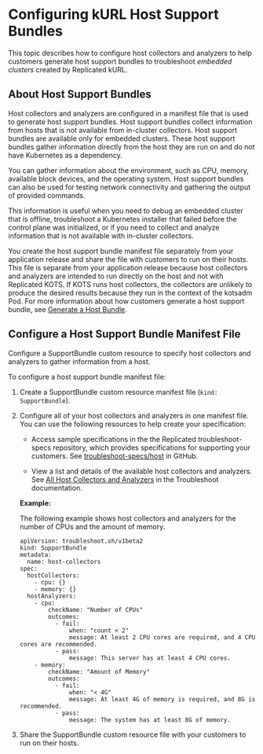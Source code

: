 # Configuring kURL Host Support Bundles

This topic describes how to configure host collectors and analyzers to help customers generate host support bundles to troubleshoot _embedded clusters_ created by Replicated kURL.

## About Host Support Bundles

Host collectors and analyzers are configured in a manifest file that is used to generate host support bundles. Host support bundles collect information from hosts that is not available from in-cluster collectors. Host support bundles are available only for embedded clusters. These host support bundles gather information directly from the host they are run on and do not have Kubernetes as a dependency.

You can gather information about the environment, such as CPU, memory, available block devices, and the operating system. Host support bundles can also be used for testing network connectivity and gathering the output of provided commands.

This information is useful when you need to debug an embedded cluster that is offline, troubleshoot a Kubernetes installer that failed before the control plane was initialized, or if you need to collect and analyze information that is not available with in-cluster collectors.

You create the host support bundle manifest file separately from your application release and share the file with customers to run on their hosts. This file is separate from your application release because host collectors and analyzers are intended to run directly on the host and not with Replicated KOTS. If KOTS runs host collectors, the collectors are unlikely to produce the desired results because they run in the context of the kotsadm Pod. For more information about how customers generate a host support bundle, see [Generate a Host Bundle](/enterprise/troubleshooting-an-app#generate-a-host-support-bundle).

## Configure a Host Support Bundle Manifest File

Configure a SupportBundle custom resource to specify host collectors and analyzers to gather information from a host.

To configure a host support bundle manifest file:

1. Create a SupportBundle custom resource manifest file (`kind: SupportBundle`).

1. Configure all of your host collectors and analyzers in one manifest file. You can use the following resources to help create your specification:

    - Access sample specifications in the the Replicated troubleshoot-specs repository, which provides specifications for supporting your customers. See [troubleshoot-specs/host](https://github.com/replicatedhq/troubleshoot-specs/tree/main/host) in GitHub.

    - View a list and details of the available host collectors and analyzers. See [All Host Collectors and Analyzers](https://troubleshoot.sh/docs/host-collect-analyze/all/) in the Troubleshoot documentation.

    **Example:**

    The following example shows host collectors and analyzers for the number of CPUs and the amount of memory.

    ```
    apiVersion: troubleshoot.sh/v1beta2
    kind: SupportBundle
    metadata:
      name: host-collectors
    spec:
      hostCollectors:
        - cpu: {}
        - memory: {}
      hostAnalyzers:
        - cpu:
            checkName: "Number of CPUs"
            outcomes:
              - fail:
                  when: "count < 2"
                  message: At least 2 CPU cores are required, and 4 CPU cores are recommended.
              - pass:
                  message: This server has at least 4 CPU cores.
        - memory:
            checkName: "Amount of Memory"
            outcomes:
              - fail:
                  when: "< 4G"
                  message: At least 4G of memory is required, and 8G is recommended.
              - pass:
                  message: The system has at least 8G of memory.
    ```
1. Share the SupportBundle custom resource file with your customers to run on their hosts.
